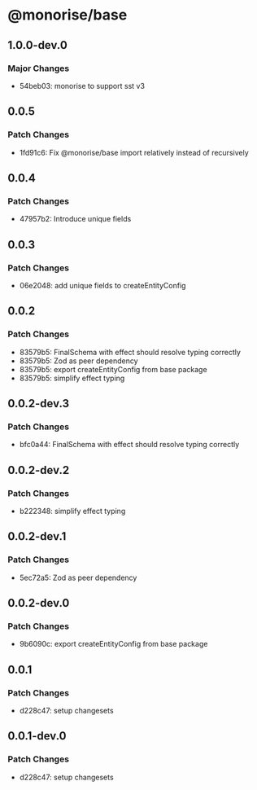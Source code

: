 # @monorise/base

## 1.0.0-dev.0

### Major Changes

- 54beb03: monorise to support sst v3

## 0.0.5

### Patch Changes

- 1fd91c6: Fix @monorise/base import relatively instead of recursively

## 0.0.4

### Patch Changes

- 47957b2: Introduce unique fields

## 0.0.3

### Patch Changes

- 06e2048: add unique fields to createEntityConfig

## 0.0.2

### Patch Changes

- 83579b5: FinalSchema with effect should resolve typing correctly
- 83579b5: Zod as peer dependency
- 83579b5: export createEntityConfig from base package
- 83579b5: simplify effect typing

## 0.0.2-dev.3

### Patch Changes

- bfc0a44: FinalSchema with effect should resolve typing correctly

## 0.0.2-dev.2

### Patch Changes

- b222348: simplify effect typing

## 0.0.2-dev.1

### Patch Changes

- 5ec72a5: Zod as peer dependency

## 0.0.2-dev.0

### Patch Changes

- 9b6090c: export createEntityConfig from base package

## 0.0.1

### Patch Changes

- d228c47: setup changesets

## 0.0.1-dev.0

### Patch Changes

- d228c47: setup changesets
